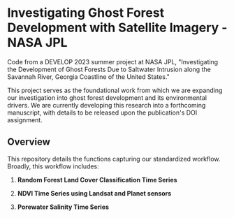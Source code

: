 # Investigating Ghost Forest Development with Satellite Imagery - NASA JPL

Code from a DEVELOP 2023 summer project at NASA JPL, "Investigating the Development of Ghost Forests Due to Saltwater Intrusion along the Savannah River, Georgia Coastline of the United States."

This project serves as the foundational work from which we are expanding our investigation into ghost forest development and its environmental drivers. We are currently developing this research into a forthcoming manuscript, with details to be released upon the publication's DOI assignment.

## Overview

This repository details the functions capturing our standardized workflow. Broadly, this workflow includes:

1. **Random Forest Land Cover Classification Time Series**
   
2. **NDVI Time Series using Landsat and Planet sensors**

3. **Porewater Salinity Time Series**
